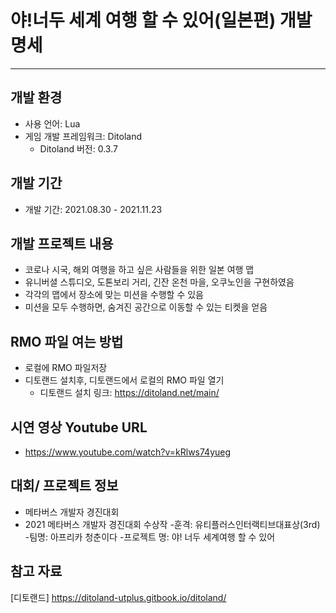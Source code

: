 # 야!너두 세계 여행 할 수 있어(일본편) 개발 명세 
--------------

## 개발 환경
- 사용 언어: Lua
- 게임 개발 프레임워크: Ditoland
    - Ditoland 버전: 0.3.7
    
## 개발 기간
- 개발 기간: 2021.08.30 - 2021.11.23

## 개발 프로젝트 내용
- 코로나 시국, 해외 여행을 하고 싶은 사람들을 위한 일본 여행 맵
- 유니버셜 스튜디오, 도톤보리 거리, 긴잔 온천 마을, 오쿠노인을 구현하였음
- 각각의 맵에서 장소에 맞는 미션을 수행할 수 있음
- 미션을 모두 수행하면, 숨겨진 공간으로 이동할 수 있는 티켓을 얻음

## RMO 파일 여는 방법 
- 로컬에 RMO 파일저장 
- 디토랜드 설치후, 디토랜드에서 로컬의 RMO 파일 열기
  - 디토랜드 설치 링크: https://ditoland.net/main/

## 시연 영상 Youtube URL
- https://www.youtube.com/watch?v=kRlws74yueg

## 대회/ 프로젝트 정보
- 메타버스 개발자 경진대회
- 2021 메타버스 개발자 경진대회 수상작
    -훈격: 유티플러스인터랙티브대표상(3rd)
    -팀명: 아프리카 청춘이다
    -프로젝트 명: 야! 너두 세계여행 할 수 있어
    
## 참고 자료
[디토랜드] https://ditoland-utplus.gitbook.io/ditoland/ 
